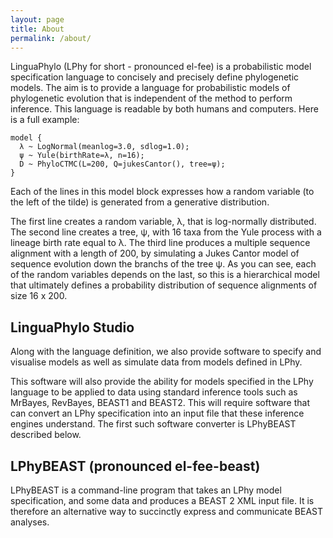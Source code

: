```yaml
---
layout: page
title: About
permalink: /about/
---
```


LinguaPhylo (LPhy for short - pronounced el-fee) is a probabilistic model specification language to concisely and precisely define phylogenetic models. 
The aim is to provide a language for probabilistic models of phylogenetic evolution that is independent of the method to perform inference. 
This language is readable by both humans and computers. Here is a full example:

```
model {
  λ ~ LogNormal(meanlog=3.0, sdlog=1.0);
  ψ ~ Yule(birthRate=λ, n=16);
  D ~ PhyloCTMC(L=200, Q=jukesCantor(), tree=ψ);
}
```

Each of the lines in this  model block expresses how a random variable (to the left of the tilde) is generated from a generative distribution.

The first line creates a random variable, λ, that is log-normally distributed. 
The second line creates a tree, ψ, with 16 taxa from the Yule process with a lineage birth rate equal to λ. 
The third line produces a multiple sequence alignment with a length of 200, by simulating a Jukes Cantor model of sequence evolution down the branchs of the tree ψ. 
As you can see, each of the random variables depends on the last, so this is a hierarchical model that ultimately defines a probability distribution of sequence alignments of size 16 x 200.

## LinguaPhylo Studio

Along with the language definition, we also provide software to specify and visualise models as well as simulate data from models defined in LPhy. 

This software will also provide the ability for models specified in the LPhy language to be applied to data using standard inference tools such as MrBayes, RevBayes, BEAST1 and BEAST2. 
This will require software that can convert an LPhy specification into an input file that these inference engines understand. 
The first such software converter is LPhyBEAST described below.

## LPhyBEAST (pronounced el-fee-beast)

LPhyBEAST is a command-line program that takes an LPhy model specification, and some data and produces a BEAST 2 XML input file.
It is therefore an alternative way to succinctly express and communicate BEAST analyses.
